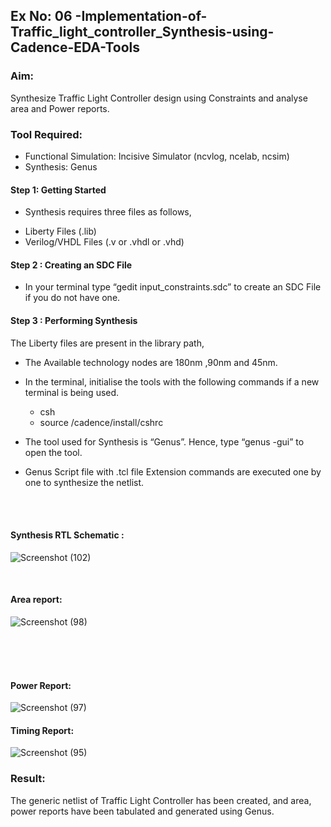 ## Ex No: 06 -Implementation-of-Traffic_light_controller_Synthesis-using-Cadence-EDA-Tools 

### Aim:

Synthesize Traffic Light Controller design using Constraints and analyse area and Power reports.

### Tool Required:

- Functional Simulation: Incisive Simulator (ncvlog, ncelab, ncsim)
- Synthesis: Genus


#### Step 1: Getting Started

- Synthesis requires three files as follows,

+ Liberty Files (.lib)
+ Verilog/VHDL Files (.v or .vhdl or .vhd)

#### Step 2 : Creating an SDC File

-	In your terminal type “gedit input_constraints.sdc” to create an SDC File if you do not have one.

#### Step 3 : Performing Synthesis

The Liberty files are present in the library path,

- The Available technology nodes are 180nm ,90nm and 45nm.
- In the terminal, initialise the tools with the following commands if a new terminal is being used.

    + csh
    + source /cadence/install/cshrc

- The tool used for Synthesis is “Genus”. Hence, type “genus -gui” to open the tool.
- Genus Script file with .tcl file Extension commands are executed one by one to synthesize the netlist.

<br>
<br>

#### Synthesis RTL Schematic :

![Screenshot (102)](https://github.com/user-attachments/assets/f6f0fd77-65a3-470a-af29-1370a03f265d)

<br>

#### Area report:

![Screenshot (98)](https://github.com/user-attachments/assets/3c61bb4e-bcc9-4ec3-8e82-13ffd7b9064f)

<br>
<br>
<br>

#### Power Report:

![Screenshot (97)](https://github.com/user-attachments/assets/27bdf564-2154-4bd1-a4d7-4dcb1d929ffe)

#### Timing Report:

![Screenshot (95)](https://github.com/user-attachments/assets/93df4e17-4aa3-4913-bc9a-b8b1faf4bbf7)

### Result:

The generic netlist of Traffic Light Controller has been created, and area, power reports have been tabulated and generated using Genus.
